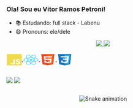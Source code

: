 ### Ola! Sou eu Vitor Ramos Petroni!

- 📚 Estudando: full stack - Labenu
- 😄 Pronouns: ele/dele

<div align="center">
  <a href="https://github.com/vitorramossp">
  <img height="180em" src="https://github-readme-stats.vercel.app/api?username=vitorramosp&show_icons=true&theme=cobalt2&include_all_commits=true&count_private=true"/>
  <img height="180em" src="https://github-readme-stats.vercel.app/api/top-langs/?username=vitorramosp&layout=compact&langs_count=7&theme=cobalt2"/>
</div>

<div style="display: inline_block"><br>
  <img align="center" alt="Rafa-Js" height="30" width="40" src="https://raw.githubusercontent.com/devicons/devicon/master/icons/javascript/javascript-plain.svg">
  <img align="center" alt="Rafa-React" height="30" width="40" src="https://raw.githubusercontent.com/devicons/devicon/master/icons/react/react-original.svg">
  <img align="center" alt="Rafa-HTML" height="30" width="40" src="https://raw.githubusercontent.com/devicons/devicon/master/icons/html5/html5-original.svg">
  <img align="center" alt="Rafa-CSS" height="30" width="40" src="https://raw.githubusercontent.com/devicons/devicon/master/icons/css3/css3-original.svg">
</div>
 
 ##
 
 </div>
  <a href="https://instagram.com/ramos6382" target="_blank"><img src="https://img.shields.io/badge/-Instagram-%23E4405F?style=for-the-badge&logo=instagram&logoColor=white" target="_blank"></a>
  <a href="https://www.linkedin.com/in/vitor-ramos-90602310a" target="_blank"><img src="https://img.shields.io/badge/-LinkedIn-%230077B5?style=for-the-badge&logo=linkedin&logoColor=white" target="_blank"></a> 
 </div>
 
 ##
  
  <div align="center">
  
  ![Snake animation](https://github.com/vitorramosp/vitorramosp/blob/output/github-contribution-grid-snake.svg)
  
</div>
